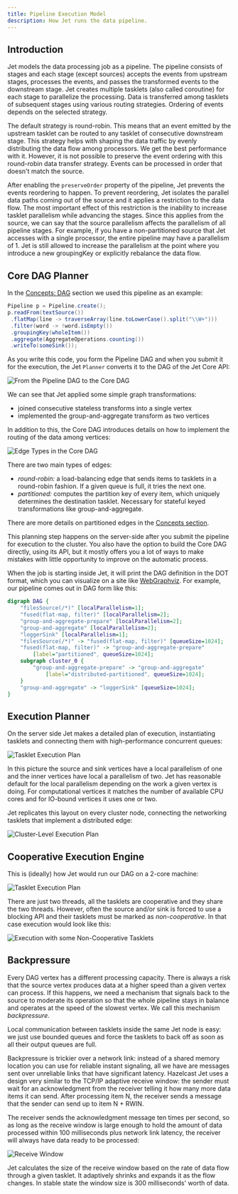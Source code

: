 ```yaml
---
title: Pipeline Execution Model
description: How Jet runs the data pipeline.
---
```


## Introduction

Jet models the data processing job as a pipeline. The pipeline consists
of stages and each stage (except sources) accepts the events from
upstream stages, processes the events, and passes the transformed events
to the downstream stage. Jet creates multiple tasklets (also called
coroutine) for each stage to parallelize the processing. Data is
transferred among tasklets of subsequent stages using various routing
strategies. Ordering of events depends on the selected strategy.

The default strategy is round-robin. This means that an event emitted by
the upstream tasklet can be routed to any tasklet of consecutive
downstream stage. This strategy helps with shaping the data traffic by
evenly distributing the data flow among processors. We get the best
performance with it. However, it is not possible to preserve the event
ordering with this round-robin data transfer strategy. Events can be
processed in order that doesn't match the source.

After enabling the `preserveOrder` property of the pipeline, Jet
prevents the events reordering to happen. To prevent reordering, Jet
isolates the parallel data paths coming out of the source and it applies
a restriction to the data flow. The most important effect of this
restriction is the inability to increase tasklet parallelism while
advancing the stages. Since this applies from the source, we can say
that the source parallelism affects the parallelism of all pipeline
stages. For example, if you have a non-partitioned source that Jet
accesses with a single processor, the entire pipeline may have a
parallelism of 1. Jet is still allowed to increase the parallelism at
the point where you introduce a new groupingKey or explicitly rebalance
the data flow.

## Core DAG Planner

In the [Concepts: DAG](/docs/concepts/dag) section we used this pipeline
as an example:

```java
Pipeline p = Pipeline.create();
p.readFrom(textSource())
 .flatMap(line -> traverseArray(line.toLowerCase().split("\\W+")))
 .filter(word -> !word.isEmpty())
 .groupingKey(wholeItem())
 .aggregate(AggregateOperations.counting())
 .writeTo(someSink());
 ```

As you write this code, you form the Pipeline DAG and when you submit it
for the execution, the Jet `Planner` converts it to the DAG of the
Jet Core API:

![From the Pipeline DAG to the Core DAG](/docs/assets/arch-dag-1.svg)

We can see that Jet applied some simple graph transformations:

- joined consecutive stateless transforms into a single vertex
- implemented the group-and-aggregate transform as two vertices

In addition to this, the Core DAG introduces details on how to implement
the routing of the data among vertices:

![Edge Types in the Core DAG](/docs/assets/arch-dag-2.svg)

There are two main types of edges:

- *round-robin:* a load-balancing edge that sends items to tasklets in a
  round-robin fashion. If a given queue is full, it tries the next one.
- *partitioned:* computes the partition key of every item, which
  uniquely determines the destination tasklet. Necessary for stateful
  keyed transformations like group-and-aggregate.

There are more details on partitioned edges in the [Concepts
section](/docs/concepts/dag#group-and-aggregate-transform-needs-data-partitioning).

This planning step happens on the server-side after you submit the
pipeline for execution to the cluster. You also have the option to build
the Core DAG directly, using its API, but it mostly offers you a lot of
ways to make mistakes with little opportunity to improve on the
automatic process.

When the job is starting inside Jet, it will print the DAG definition in
the DOT format, which you can visualize on a site like
[WebGraphviz](http://www.webgraphviz.com/). For example, our pipeline
comes out in DAG form like this:

```dot
digraph DAG {
    "filesSource(/*)" [localParallelism=1];
    "fused(flat-map, filter)" [localParallelism=2];
    "group-and-aggregate-prepare" [localParallelism=2];
    "group-and-aggregate" [localParallelism=2];
    "loggerSink" [localParallelism=1];
    "filesSource(/*)" -> "fused(flat-map, filter)" [queueSize=1024];
    "fused(flat-map, filter)" -> "group-and-aggregate-prepare"
        [label="partitioned", queueSize=1024];
    subgraph cluster_0 {
        "group-and-aggregate-prepare" -> "group-and-aggregate"
            [label="distributed-partitioned", queueSize=1024];
    }
    "group-and-aggregate" -> "loggerSink" [queueSize=1024];
}
```

## Execution Planner

On the server side Jet makes a detailed plan of execution, instantiating
tasklets and connecting them with high-performance concurrent queues:

![Tasklet Execution Plan](/docs/assets/arch-dag-3.svg)

In this picture the source and sink vertices have a local parallelism of
one and the inner vertices have local a parallelism of two. Jet has
reasonable default for the local parallelism depending on the work a
given vertex is doing. For computational vertices it matches the number
of available CPU cores and for IO-bound vertices it uses one or two.

Jet replicates this layout on every cluster node, connecting the
networking tasklets that implement a distributed edge:

![Cluster-Level Execution Plan](/docs/assets/arch-dag-4.svg)

## Cooperative Execution Engine

This is (ideally) how Jet would run our DAG on a 2-core machine:

![Tasklet Execution Plan](/docs/assets/arch-dag-5.svg)

There are just two threads, all the tasklets are cooperative and they
share the two threads. However, often the source and/or sink is forced
to use a blocking API and their tasklets must be marked as
*non-cooperative*. In that case execution would look like this:

![Execution with some Non-Cooperative Tasklets](/docs/assets/arch-dag-6.svg)

## Backpressure

Every DAG vertex has a different processing capacity. There is always a
risk that the source vertex produces data at a higher speed than a given
vertex can process. If this happens, we need a mechanism that signals
back to the source to moderate its operation so that the whole pipeline
stays in balance and operates at the speed of the slowest vertex. We
call this mechanism *backpressure*.

Local communication between tasklets inside the same Jet node is easy:
we just use bounded queues and force the tasklets to back off as soon
as all their output queues are full.

Backpressure is trickier over a network link: instead of a shared memory
location you can use for reliable instant signaling, all we have are
messages sent over unreliable links that have significant latency.
Hazelcast Jet uses a design very similar to the TCP/IP adaptive receive
window: the sender must wait for an acknowledgment from the receiver
telling it how many more data items it can send. After processing item
N, the receiver sends a message that the sender can send up to item N +
RWIN.

The receiver sends the acknowledgment message ten times per second, so
as long as the receive window is large enough to hold the amount of data
processed within 100 milliseconds plus network link latency, the
receiver will always have data ready to be processed:

![Receive Window](/docs/assets/arch-dag-7.svg)

Jet calculates the size of the receive window based on the rate of data
flow through a given tasklet. It adaptively shrinks and expands it as
the flow changes. In stable state the window size is 300 milliseconds'
worth of data.
